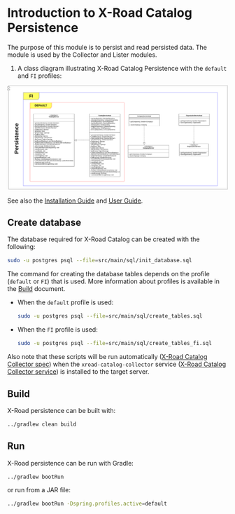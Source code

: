 # Introduction to X-Road Catalog Persistence

The purpose of this module is to persist and read persisted data. The module is used by the Collector and Lister modules.

1. A class diagram illustrating X-Road Catalog Persistence with the `default` and `FI` profiles:

![Class diagram](img/class_diagram.png)

See also the [Installation Guide](../doc/xroad_catalog_installation_guide.md) and
[User Guide](../doc/xroad_catalog_user_guide.md).

## Create database

The database required for X-Road Catalog can be created with the following:

```bash
sudo -u postgres psql --file=src/main/sql/init_database.sql
```

The command for creating the database tables depends on the profile (`default` or `FI`) that is used. More information 
about profiles is available in the [Build](../BUILD.md#profiles) document.

- When the `default` profile is used:
  ```bash
  sudo -u postgres psql --file=src/main/sql/create_tables.sql
  ```
- When the `FI` profile is used:
  ```bash
  sudo -u postgres psql --file=src/main/sql/create_tables_fi.sql
  ```

Also note that these scripts will be run automatically ([X-Road Catalog Collector spec](../xroad-catalog-collector/packages/xroad-catalog-collector/redhat/SPECS/xroad-catalog-collector.spec)) 
when the `xroad-catalog-collector` service ([X-Road Catalog Collector service](../xroad-catalog-collector/packages/xroad-catalog-collector/redhat/SOURCES/xroad-catalog-collector.service)) 
is installed to the target server.

## Build

X-Road persistence can be built with:

```bash
../gradlew clean build
```

## Run

X-Road persistence can be run with Gradle:

```bash
../gradlew bootRun
```

or run from a JAR file:

```bash
../gradlew bootRun -Dspring.profiles.active=default
```
